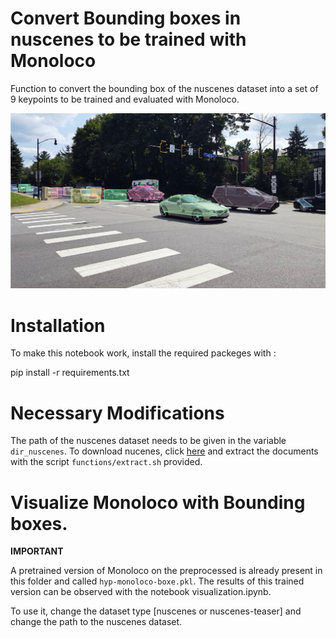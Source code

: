 # Convert Bounding boxes in nuscenes to be trained with Monoloco

Function to convert the bounding box of the nuscenes dataset into a set of 9 keypoints to be trained and evaluated with Monoloco.

![Carfusion with bounding box](../docs/Carfusion_bbox.png)

# Installation

To make this notebook work, install the required packeges with :

pip install -r requirements.txt

# Necessary Modifications

The path of the nuscenes dataset needs to be given in the variable ```dir_nuscenes```.
To download nucenes, click [here](https://www.nuscenes.org/download) and extract the documents with the script ```functions/extract.sh``` provided.

# Visualize Monoloco with Bounding boxes.

**IMPORTANT**

A pretrained version of Monoloco on the preprocessed is already present in this folder and called ```hyp-monoloco-boxe.pkl```. The results of this trained version can be observed with the notebook visualization.ipynb.

To use it, change the dataset type [nuscenes or nuscenes-teaser] and change the path to the nuscenes dataset.
